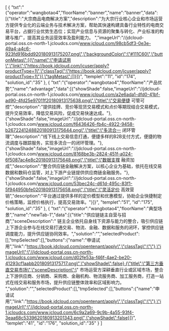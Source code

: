 [
	{
		"txt":"{\"operator\":\"wangbotao4\",\"floorName\":\"banner\",\"name\":\"banner\",\"data\":[{\"title\":\"大宗商品电商解决方案\",\"description\":\"为大宗行业核心企业和市场运营方提供专业化的云端业务与技术解决方案，帮助其快速构建具备行业特性的电商交易平台，占据行业优势生态位；实现产业信息与资源的聚集与转化、产业标准的构建与推广，提高其业务运营效率及盈利能力。 \",\"imageUrl\":\"//jdcloud-portal.oss.cn-north-1.jcloudcs.com/www.jcloud.com/98cb5df3-0e3e-49a4-a4c6-923fd916bdd920180913175207.png\",\"backgroundColor\":\"#111C60\",\"buttonMetas\":[{\"name\":\"申请试用\",\"link\":\"https://book.jdcloud.com/jcuser/apply?productType=1\",\"classTag\":\"https://book.jdcloud.com/jcuser/apply?productType=1\"}],\"tagMetas\":[]}]}",
		"templet":"11",
		"id":"174",
		"solution_id":"35"
	},
	{
		"txt":"{\"operator\":\"wangbotao4\",\"floorName\":\"产品优势\",\"name\":\"advantage\",\"data\":[{\"showShade\":false,\"imageUrl\":\"//jdcloud-portal.oss.cn-north-1.jcloudcs.com/www.jcloud.com/a2e6ada1-dfd0-41bf-ad90-4fd25e97011f20180913175638.png\",\"title\":\"交易便捷  可管可控\",\"description\":\"提供挂牌、竞价等现货交易模式和点价等期现结合交易模式，提升交易效率，降低交易风险，促成交易快速达成。\"},{\"showShade\":false,\"imageUrl\":\"//jdcloud-portal.oss.cn-north-1.jcloudcs.com/www.jcloud.com/f6436426-fb4c-4922-9458-b2672241248820180913175644.png\",\"title\":\"多流合一  闭环管理\",\"description\":\"线下线上交易信息打通，便捷多样的B2B支付方式，便捷的物流调度与跟踪服务，实现多流合一的闭环管理。\"},{\"showShade\":false,\"imageUrl\":\"//jdcloud-portal.oss.cn-north-1.jcloudcs.com/www.jcloud.com/8168be3b-2824-451f-a024-6f5087ac4e8c20180913175648.png\",\"title\":\"数据支撑  融资加成\",\"description\":\"整合供应链金融解决方案，以核心企业为基础，依托在线交易数据和数码仓监管，对上下游产业链提供供应商链金融服务。\"},{\"showShade\":false,\"imageUrl\":\"//jdcloud-portal.oss.cn-north-1.jcloudcs.com/www.jcloud.com/53bec24c-d61d-495c-83f1-5f944950bfe020180913175658.png\",\"title\":\"灵活定价  高效营销\",\"description\":\"平台通过提供多样的定价模型和优惠模型，协助企业快捷制定价格策略，监控价格执行，提高交易效率。\"}]}",
		"templet":"51",
		"id":"175",
		"solution_id":"35"
	},
	{
		"txt":"{\"operator\":\"wangbotao4\",\"floorName\":\"典型场景\",\"name\":\"newTab-1\",\"data\":[{\"title\":\"供应链链主自营与招商\",\"sceneDescription\":\" 链主企业依托自身线下资源与能力的整合，吸引供应链上下游企业参与在线交易打通交易、物流、金融、数据和服务的闭环，掌控供应链调度能力，提升供应链协同效率。\",\"solution\":\"\",\"selectedProduct\":[],\"tmpSelected\":[],\"buttons\":{\"name\":\"申请试用\",\"link\":\"https://book.jdcloud.com/opentenant/apply\",\"classTag\":\"\"},\"imageUrl\":\"//jdcloud-portal.oss.cn-north-1.jcloudcs.com/www.jcloud.com/d02fe53a-f46f-4ae2-be20-41293cf1aabb20180913175717.png\",\"showShade\":false},{\"title\":\"第三方垂直交易市场\",\"sceneDescription\":\" 市场运营方深耕垂直行业或区域市场，整合上下游供应商、分销商、采购商、金融机构、物流服务商、加工服务商，打造一站式在线交易和服务市场，提升供应链整体效率和区域影响力。 \",\"solution\":\"\",\"selectedProduct\":[],\"tmpSelected\":[],\"buttons\":{\"name\":\"申请试用\",\"link\":\"https://book.jdcloud.com/opentenant/apply\",\"classTag\":\"\"},\"imageUrl\":\"//jdcloud-portal.oss.cn-north-1.jcloudcs.com/www.jcloud.com/6c9a2a69-9c9b-4a55-93f4-3eaa68c5339620180913201343.png\",\"showShade\":false}]}",
		"templet":"41",
		"id":"176",
		"solution_id":"35"
	}
]
